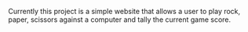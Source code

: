 Currently this project is a simple website that allows a user to 
play rock, paper, scissors against a computer and tally the current game score.